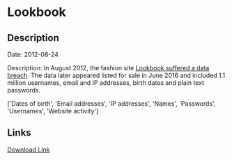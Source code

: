 # Lookbook

## Description

Date: 2012-08-24

Description:
In August 2012, the fashion site <a href="https://www.hackread.com/hacker-selling-million-lookbook-accounts/" target="_blank" rel="noopener">Lookbook suffered a data breach</a>. The data later appeared listed for sale in June 2016 and included 1.1 million usernames, email and IP addresses, birth dates and plain text passwords.


['Dates of birth', 'Email addresses', 'IP addresses', 'Names', 'Passwords', 'Usernames', 'Website activity']

## Links

[Download Link](https://link-to.net/1229997/365.0150428893933/dynamic/?r=aHR0cHM6Ly93d3cubWVkaWFmaXJlLmNvbS92aWV3L2ZrSm00d3hUa1B0U1NaVC9sb29rYm9vay5udS9maWxl)